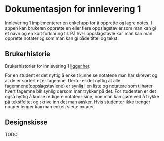 # Dokumentasjon for innlevering 1

Innlevering 1 implementerer en enkel app for å opprette og lagre notes. I appen kan brukeren opprette en eller flere oppslagstavler som man kan gi et navn og en kort forklaring til. På hver oppslagstavle kan man kan man opprette notater og som man kan gi både tittel og tekst. 

## Brukerhistorie

Brukerhistorier for innlevering 1 [ligger her](docs/release1/userStories.md). 

For en student er det nyttig å enkelt kunne se notatene man har skrevet og at de er sortert etter fagemne. Derfor er det nyttig at alle fagemnene(oppslagstavlene) er synlig i en liste og notatene som tilhører hvert fagemne blir synlig dersom man trykker på det. For studenten er det også nyttig å kunne redigere notatene sine, noe man kan gjøre ved å trykke på tekstfeltet og skrive inn det man ønsker. Hvis studenten ikke trenger notatet lenger kan man enkelt slette notatet.

## Designskisse
TODO